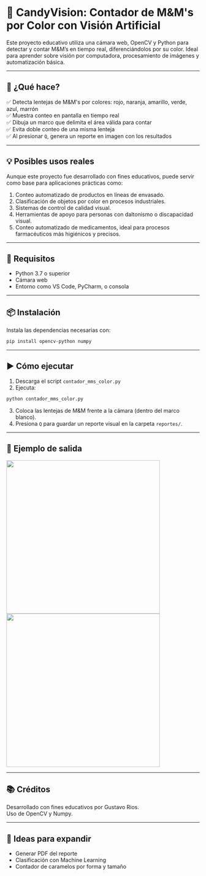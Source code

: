 
# 🎯 CandyVision: Contador de M&M's por Color con Visión Artificial

Este proyecto educativo utiliza una cámara web, OpenCV y Python para detectar y contar M&M’s en tiempo real, diferenciándolos por su color. Ideal para aprender sobre visión por computadora, procesamiento de imágenes y automatización básica.

---

## 🧪 ¿Qué hace?

✅ Detecta lentejas de M&M's por colores: rojo, naranja, amarillo, verde, azul, marrón\
✅ Muestra conteo en pantalla en tiempo real\
✅ Dibuja un marco que delimita el área válida para contar\
✅ Evita doble conteo de una misma lenteja\
✅ Al presionar `Q`, genera un reporte en imagen con los resultados

---

## 💡 Posibles usos reales

Aunque este proyecto fue desarrollado con fines educativos, puede servir como base para aplicaciones prácticas como:

1. Conteo automatizado de productos en líneas de envasado.
2. Clasificación de objetos por color en procesos industriales.
3. Sistemas de control de calidad visual.
4. Herramientas de apoyo para personas con daltonismo o discapacidad visual.
5. Conteo automatizado de medicamentos, ideal para procesos farmacéuticos más higiénicos y precisos.

---

## 💽 Requisitos

- Python 3.7 o superior
- Cámara web
- Entorno como VS Code, PyCharm, o consola

---

## 📦 Instalación

Instala las dependencias necesarias con:

```bash
pip install opencv-python numpy
```

---

## ▶️ Cómo ejecutar

1. Descarga el script `contador_mms_color.py`
2. Ejecuta:

```bash
python contador_mms_color.py
```

3. Coloca las lentejas de M&M frente a la cámara (dentro del marco blanco).
4. Presiona `Q` para guardar un reporte visual en la carpeta `reportes/`.

---

## 📸 Ejemplo de salida
<img src="https://github.com/user-attachments/assets/2f330ac7-a196-496d-ac3b-aa0b63103acc" width="400">
<img src="https://github.com/user-attachments/assets/b8f2b11f-f225-4b8f-97c6-57013524d25a" width="400">

---

## 📚 Créditos

Desarrollado con fines educativos por Gustavo Rios.\
Uso de OpenCV y Numpy.

---

## 🧠 Ideas para expandir

- Generar PDF del reporte
- Clasificación con Machine Learning
- Contador de caramelos por forma y tamaño

